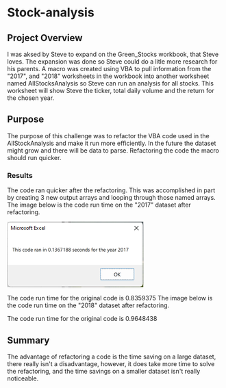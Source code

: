 # Stock-analysis
## Project Overview
I was aksed by Steve to expand on the Green_Stocks workbook, that Steve loves. The expansion was done so Steve could do a litle more research for his parents. A macro was created using VBA to pull information from the "2017", and "2018" worksheets in the workbook into another worksheet named AllStocksAnalysis so Steve can run an analysis for all stocks. This worksheet will show Steve the ticker, total daily volume and the return for the chosen year. 
## Purpose
The purpose of this challenge was to refactor the VBA code used in the AllStockAnalysis and make it run more efficiently. In the future the dataset might grow and there will be data to parse. Refactoring the code the macro should run quicker. 
### Results
The code ran quicker after the refactoring. This was accomplished in part by creating 3 new output arrays and looping through those named arrays.
The image below is the code run time on the "2017" dataset after refactoring.

![VBA Challenge Time 2017](https://github.com/pcar22/Stock-analysis/blob/main/Resources/VBA_Challenge_2017.png)

The code run time for the original code is 0.8359375
The image below is the code run time on the "2018" dataset after refactoring.

The code run time for the original code is 0.9648438

## Summary
The advantage of refactoring a code is the time saving on a large dataset, there really isn't a disadvantage, however, it does take more time to solve the refactoring, and the time savings on a smaller dataset isn't really noticeable.
